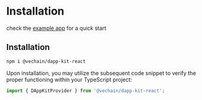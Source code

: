 # Installation

check the [example app](https://github.com/vechain/vechain-dapp-kit/tree/main/examples/sample-react-app) for a quick start

## Installation

```bash
npm i @vechain/dapp-kit-react
```

Upon installation, you may utilize the subsequent code snippet to verify the proper functioning within your TypeScript project:

```typescript
import { DAppKitProvider } from '@vechain/dapp-kit-react';
```
